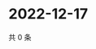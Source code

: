 # 2022-12-17

共 0 条

<!-- BEGIN WEIBO -->
<!-- 最后更新时间 Sat Dec 17 2022 22:10:58 GMT+0800 (China Standard Time) -->

<!-- END WEIBO -->
